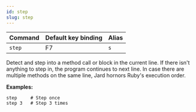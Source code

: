 ```yaml
---
id: step
slug: step
---
```


| Command | Default key binding | Alias |
| ------- | ------------------- | ----- |
| `step` | F7 | `s` |

Detect and step into a method call or block in the current line. If there isn't anything to step in, the program continues to next line. In case there are multiple methods on the same line, Jard hornors Ruby's execution order.

**Examples:**

```
step     # Step once
step 3   # Step 3 times
```
